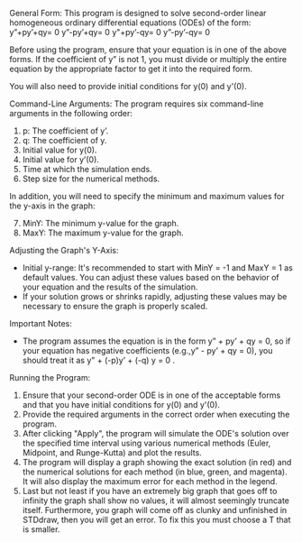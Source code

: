General Form:
This program is designed to solve second-order linear homogeneous ordinary differential equations (ODEs) of the form:
y”+py’+qy= 0 
y”-py’+qy= 0 
y"+py’-qy= 0 
y”-py’-qy= 0 

Before using the program, ensure that your equation is in one of the above forms. If the coefficient of  y” is not 1, you must divide or multiply the entire equation by the appropriate factor to get it into the required form.

You will also need to provide initial conditions for y(0)  and y'(0).

Command-Line Arguments:
The program requires six command-line arguments in the following order:

1. p: The coefficient of y’.
2. q: The coefficient of y.
3. Initial value for y(0).
4. Initial value for y’(0).
5. Time at which the simulation ends.
6. Step size for the numerical methods.

In addition, you will need to specify the minimum and maximum values for the y-axis in the graph:

7. MinY: The minimum y-value for the graph.
8. MaxY: The maximum y-value for the graph.

Adjusting the Graph's Y-Axis:
- Initial y-range: It's recommended to start with MinY = -1 and MaxY = 1 as default values. You can adjust these values based on the behavior of your equation and the results of the simulation.
- If your solution grows or shrinks rapidly, adjusting these values may be necessary to ensure the graph is properly scaled.

Important Notes:
- The program assumes the equation is in the form y” + py’ + qy = 0, so if your equation has negative coefficients (e.g.,y” - py’ + qy = 0), you should treat it as y" + (-p)y’ + (-q) y = 0 .

Running the Program:
1. Ensure that your second-order ODE is in one of the acceptable forms and that you have initial conditions for y(0) and y'(0).
2. Provide the required arguments in the correct order when executing the program.
3. After clicking "Apply", the program will simulate the ODE's solution over the specified time interval using various numerical methods (Euler, Midpoint, and Runge-Kutta) and plot the results.
4. The program will display a graph showing the exact solution (in red) and the numerical solutions for each method (in blue, green, and magenta). It will also display the maximum error for each method in the legend.
5. Last but not least if you have an extremely big graph that goes off to infinity the graph shall show no values, it will almost seemingly truncate itself. Furthermore, you graph will come off as clunky and unfinished in STDdraw, then you will get an error. To fix this you must choose a T that is smaller.

